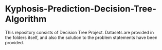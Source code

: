 # Kyphosis-Prediction-Decision-Tree-Algorithm
This repository consists of Decision Tree Project. Datasets are provided in the folders itself, and also the solution to the problem statements have been provided.
